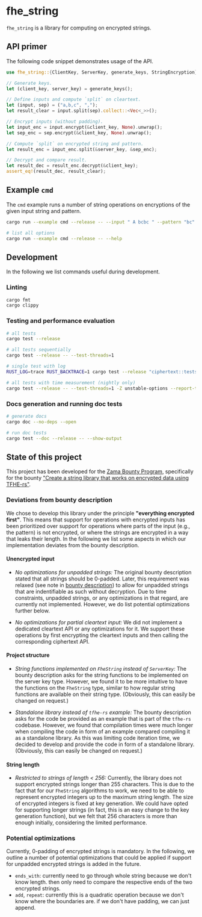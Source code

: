 # fhe_string

`fhe_string` is a library for computing on encrypted strings.

## API primer
The following code snippet demonstrates usage of the API.
```rust
use fhe_string::{ClientKey, ServerKey, generate_keys, StringEncryption};

// Generate keys.
let (client_key, server_key) = generate_keys();

// Define inputs and compute `split` on cleartext.
let (input, sep) = ("a,b,c", ",");
let result_clear = input.split(sep).collect::<Vec<_>>();

// Encrypt inputs (without padding).
let input_enc = input.encrypt(&client_key, None).unwrap();
let sep_enc = sep.encrypt(&client_key, None).unwrap();

// Compute `split` on encrypted string and pattern.
let result_enc = input_enc.split(&server_key, &sep_enc);

// Decrypt and compare result.
let result_dec = result_enc.decrypt(&client_key);
assert_eq!(result_dec, result_clear);
```

## Example `cmd`

The `cmd` example runs a number of string operations on encryptions of the given input string and pattern.
```bash
cargo run --example cmd --release -- --input " A bcbc " --pattern "bc"

# list all options
cargo run --example cmd --release -- --help
```

## Development

In the following we list commands useful during development.

### Linting
```bash
cargo fmt
cargo clippy
```

### Testing and performance evaluation
```bash
# all tests
cargo test --release

# all tests sequentially
cargo test --release -- --test-threads=1

# single test with log
RUST_LOG=trace RUST_BACKTRACE=1 cargo test --release "ciphertext::tests::insert::add" -- --nocapture --exact

# all tests with time measurement (nightly only)
cargo test --release -- --test-threads=1 -Z unstable-options --report-time
```

### Docs generation and running doc tests
```bash
# generate docs
cargo doc --no-deps --open

# run doc tests
cargo test --doc --release -- --show-output
```

## State of this project

This project has been developed for the [Zama Bounty Program](https://github.com/zama-ai/bounty-program), specifically for the bounty ["Create a string library that works on encrypted data using TFHE-rs"](https://github.com/zama-ai/bounty-program/issues/80).

### Deviations from bounty description

We chose to develop this library under the principle **"everything encrypted first"**. This means that support for operations with encrypted inputs has been prioritized over support for operations where parts of the input (e.g., the pattern) is not encrypted, or where the strings are encrypted in a way that leaks their length.
In the following we list some aspects in which our implementation deviates from the bounty description.

#### Unencrypted input

- *No optimizations for unpadded strings:* The original bounty description stated that all strings should be 0-padded. Later, this requirement was relaxed (see note in [bounty description](https://github.com/zama-ai/bounty-program/issues/80)) to allow for unpadded strings that are indentifiable as such without decryption. Due to time constraints, unpadded strings, or any optimizations in that regard, are currently not implemented. However, we do list potential optimizations further below.

- *No optimizations for partial cleartext input:* We did not implement a dedicated cleartext API or any optimizations for it. We support these operations by first encrypting the cleartext inputs and then calling the corresponding ciphertext API.

#### Project structure

- *String functions implemented on `FheString` instead of `ServerKey`:* The bounty description asks for the string functions to be implemented on the server key type. However, we found it to be more intuitive to have the functions on the `FheString` type, similar to how regular string functions are available on their string type. (Obviously, this can easily be changed on request.)

- *Standalone library instead of `tfhe-rs` example:* The bounty description asks for the code be provided as an example that is part of the `tfhe-rs` codebase. However, we found that compilation times were much longer when compiling the code in form of an example compared compiling it as a standalone library. As this was limiting code iteration time, we decided to develop and provide the code in form of a standalone library. (Obviously, this can easily be changed on request.)

#### String length

- *Restricted to strings of length < 256:* Currently, the library does not support encrypted strings longer than 255 characters. This is due to the fact that for our `FheString` algorithms to work, we need to be able to represent encrypted integers up to the maximum string length. The size of encrypted integers is fixed at key generation. We could have opted for supporting longer strings (in fact, this is an easy change to the key generation function), but we felt that 256 characters is more than enough initially, considering the limited performance.

### Potential optimizations

Currently, 0-padding of encrypted strings is mandatory.
In the following, we outline a number of potential optimizations that could be applied if support for unpadded encrypted strings is added in the future.

- `ends_with`: currently need to go through whole string because we don't know
  length. then only need to compare the respective ends of the two encrypted
  strings.
- `add`, `repeat`: currently this is a quadratic operation because we don't know
  where the boundaries are. if we don't have padding, we can just append.
